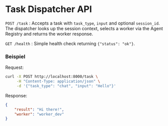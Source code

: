 # Task Dispatcher API

`POST /task`
: Accepts a task with `task_type`, `input` and optional `session_id`.
  The dispatcher looks up the session context, selects a worker via the
  Agent Registry and returns the worker response.

`GET /health`
: Simple health check returning `{"status": "ok"}`.

### Beispiel

Request:
```bash
curl -X POST http://localhost:8000/task \
     -H "Content-Type: application/json" \
     -d '{"task_type": "chat", "input": "Hello"}'
```

Response:
```json
{
    "result": "Hi there!",
    "worker": "worker_dev"
}
```

